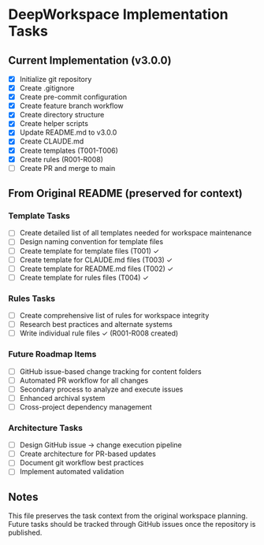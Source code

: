 # DeepWorkspace Implementation Tasks

## Current Implementation (v3.0.0)
- [x] Initialize git repository
- [x] Create .gitignore 
- [x] Create pre-commit configuration
- [x] Create feature branch workflow
- [x] Create directory structure
- [x] Create helper scripts
- [x] Update README.md to v3.0.0
- [x] Create CLAUDE.md
- [x] Create templates (T001-T006)
- [x] Create rules (R001-R008)
- [ ] Create PR and merge to main

## From Original README (preserved for context)

### Template Tasks
- [ ] Create detailed list of all templates needed for workspace maintenance
- [ ] Design naming convention for template files
- [ ] Create template for template files (T001) ✓
- [ ] Create template for CLAUDE.md files (T003) ✓
- [ ] Create template for README.md files (T002) ✓
- [ ] Create template for rules files (T004) ✓

### Rules Tasks  
- [ ] Create comprehensive list of rules for workspace integrity
- [ ] Research best practices and alternate systems
- [ ] Write individual rule files ✓ (R001-R008 created)

### Future Roadmap Items
- [ ] GitHub issue-based change tracking for content folders
- [ ] Automated PR workflow for all changes
- [ ] Secondary process to analyze and execute issues
- [ ] Enhanced archival system
- [ ] Cross-project dependency management

### Architecture Tasks
- [ ] Design GitHub issue → change execution pipeline
- [ ] Create architecture for PR-based updates
- [ ] Document git workflow best practices
- [ ] Implement automated validation

## Notes
This file preserves the task context from the original workspace planning.
Future tasks should be tracked through GitHub issues once the repository is published.
